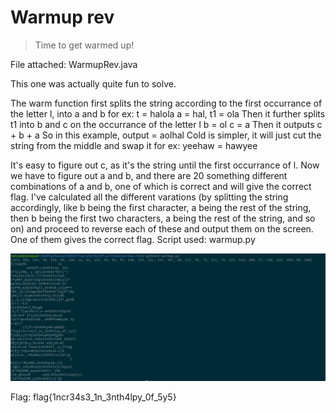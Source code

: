 # Warmup rev

> Time to get warmed up!

File attached: WarmupRev.java

This one was actually quite fun to solve. 

The warm function first splits the string according to the first occurrance of the letter l, into a and b
for ex: t = halola
a = hal, t1 = ola
Then it further splits t1 into b and c on the occurrance of the letter l
b = ol
c = a
Then it outputs c + b + a
So in this example, output = aolhal
Cold is simpler, it will just cut the string from the middle and swap it
for ex: yeehaw = hawyee

It's easy to figure out c, as it's the string until the first occurrance of l. Now we have to figure out a and b, and there are 20 something different combinations of a and b, one of which is correct and will give the correct flag. I've calculated all the different varations (by splitting the string accordingly, like b being the first character, a being the rest of the string, then b being the first two characters, a being the rest of the string, and so on) and proceed to reverse each of these and output them on the screen. One of them gives the correct flag.
Script used: warmup.py

![Alt text](screenshot.png?raw=true "warmuprev")

Flag: flag{1ncr34s3_1n_3nth4lpy_0f_5y5}